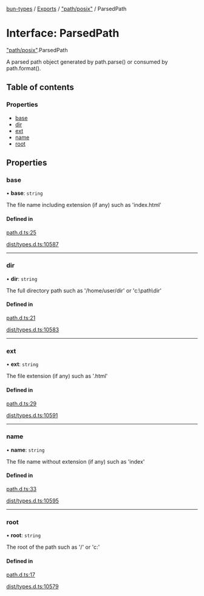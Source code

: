 [bun-types](../README.md) / [Exports](../modules.md) / ["path/posix"](../modules/path_posix_.md) / ParsedPath

# Interface: ParsedPath

["path/posix"](../modules/path_posix_.md).ParsedPath

A parsed path object generated by path.parse() or consumed by path.format().

## Table of contents

### Properties

- [base](path_posix_.ParsedPath.md#base)
- [dir](path_posix_.ParsedPath.md#dir)
- [ext](path_posix_.ParsedPath.md#ext)
- [name](path_posix_.ParsedPath.md#name)
- [root](path_posix_.ParsedPath.md#root)

## Properties

### base

• **base**: `string`

The file name including extension (if any) such as 'index.html'

#### Defined in

[path.d.ts:25](https://github.com/valgaze/bun-types/blob/5e53f27/path.d.ts#L25)

[dist/types.d.ts:10587](https://github.com/valgaze/bun-types/blob/5e53f27/dist/types.d.ts#L10587)

___

### dir

• **dir**: `string`

The full directory path such as '/home/user/dir' or 'c:\path\dir'

#### Defined in

[path.d.ts:21](https://github.com/valgaze/bun-types/blob/5e53f27/path.d.ts#L21)

[dist/types.d.ts:10583](https://github.com/valgaze/bun-types/blob/5e53f27/dist/types.d.ts#L10583)

___

### ext

• **ext**: `string`

The file extension (if any) such as '.html'

#### Defined in

[path.d.ts:29](https://github.com/valgaze/bun-types/blob/5e53f27/path.d.ts#L29)

[dist/types.d.ts:10591](https://github.com/valgaze/bun-types/blob/5e53f27/dist/types.d.ts#L10591)

___

### name

• **name**: `string`

The file name without extension (if any) such as 'index'

#### Defined in

[path.d.ts:33](https://github.com/valgaze/bun-types/blob/5e53f27/path.d.ts#L33)

[dist/types.d.ts:10595](https://github.com/valgaze/bun-types/blob/5e53f27/dist/types.d.ts#L10595)

___

### root

• **root**: `string`

The root of the path such as '/' or 'c:\'

#### Defined in

[path.d.ts:17](https://github.com/valgaze/bun-types/blob/5e53f27/path.d.ts#L17)

[dist/types.d.ts:10579](https://github.com/valgaze/bun-types/blob/5e53f27/dist/types.d.ts#L10579)
